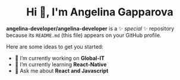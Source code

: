 <h1 align="center">Hi 👋, I'm Angelina Gapparova</h1>


**angelina-developer/angelina-developer** is a ✨ _special_ ✨ repository because its `README.md` (this file) appears on your GitHub profile.

Here are some ideas to get you started:

- 🔭 I’m currently working on **Global-IT**
- 🌱 I’m currently learning **React-Native**
- 💬 Ask me about **React and Javascript**

